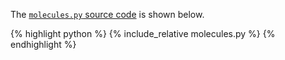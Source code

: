 The [`molecules.py` source code](molecules.py) is shown below.
<p></p>

{% highlight python %}
{% include_relative molecules.py %}
{% endhighlight %}
